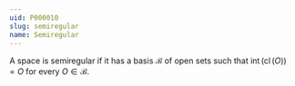 ```yaml
---
uid: P000010
slug: semiregular
name: Semiregular
---
```

A space is semiregular if it has a basis $\mathcal{B}$ of open sets such that $\operatorname{int}(\operatorname{cl}(O)) = O$ for every $O \in \mathcal{B}$.

